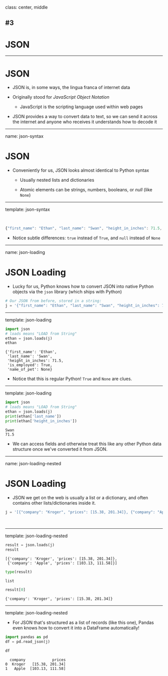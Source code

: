 class: center, middle

## #3
# JSON

---

# JSON

- JSON is, in some ways, the lingua franca of internet data

- Originally stood for *JavaScript Object Notation*
    
    - JavaScript is the scripting language used within web pages

- JSON provides a way to convert data to text, so we can send it across the internet and anyone who receives it understands how to decode it

---
name: json-syntax

# JSON

- Conveniently for us, JSON looks almost identical to Python syntax

    - Usually nested lists and dictionaries

    - Atomic elements can be strings, numbers, booleans, or *null* (like `None`)

---
template: json-syntax

<br>

```javascript
{"first_name": "Ethan", "last_name": "Swan", "height_in_inches": 71.5, "is_employed": true, "name_of_pet": null}
```

- Notice subtle differences: `true` instead of `True`, and `null` instead of `None`

---
name: json-loading

# JSON Loading

- Lucky for us, Python knows how to convert JSON into native Python objects via the `json` library (which ships with Python)

```python
# Our JSON from before, stored in a string:
j = '{"first_name": "Ethan", "last_name": "Swan", "height_in_inches": 71.5, "is_employed": true, "name_of_pet": null}'
```

---
template: json-loading

```python
import json
# loads means "LOAD from String"
ethan = json.loads(j)
ethan
```
```
{'first_name': 'Ethan',
 'last_name': 'Swan',
 'height_in_inches': 71.5,
 'is_employed': True,
 'name_of_pet': None}
```

- Notice that this is regular Python! `True` and `None` are clues.

---
template: json-loading

```python
import json
# loads means "LOAD from String"
ethan = json.loads(j)
print(ethan['last_name'])
print(ethan['height_in_inches'])
```
```
Swan
71.5
```

- We can access fields and otherwise treat this like any other Python data structure once we've converted it from JSON.

---
name: json-loading-nested

# JSON Loading

- JSON we get on the web is usually a list or a dictionary, and often contains other lists/dictionaries inside it.

```python
j = '[{"company": "Kroger", "prices": [15.38, 201.34]}, {"company": "Apple", "prices": [103.13, 111.58]}]'
```
<br>

---
template: json-loading-nested

```python
result = json.loads(j)
result
```
```
[{'company': 'Kroger', 'prices': [15.38, 201.34]},
 {'company': 'Apple', 'prices': [103.13, 111.58]}]
```

```python
type(result)
```
```
list
```

```python
result[0]
```
```
{'company': 'Kroger', 'prices': [15.38, 201.34]}
```

---
template: json-loading-nested

- For JSON that's structured as a list of records (like this one), Pandas even knows how to convert it into a DataFrame automatically!

```python
import pandas as pd
df = pd.read_json(j)
```
```python
df
```
```
  company            prices
0  Kroger   [15.38, 201.34]
1   Apple  [103.13, 111.58]
```
